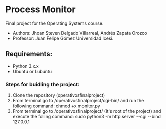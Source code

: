 # Process Monitor
Final project for the Operating Systems course.
- Authors: Jhoan Steven Delgado Villarreal, Andrés Zapata Orozco
- Professor: Juan Felipe Gómez
Universidad Icesi.

## Requirements:
- Python 3.x.x
- Ubuntu or Lubuntu

### Steps for buidling the project:
1. Clone the repository (operativosfinalproject)
2. From terminal go to /operativosfinalproject/cgi-bin/ and run the following command: chmod +x monitor.py
3. From terminal go to /operativosfinalproject/ (It's root of the project) and execute the folling command: sudo python3 -m http.server --cgi --bind 127.0.0.1




